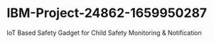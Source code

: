 # IBM-Project-24862-1659950287
IoT Based Safety Gadget for Child Safety Monitoring &amp; Notification
